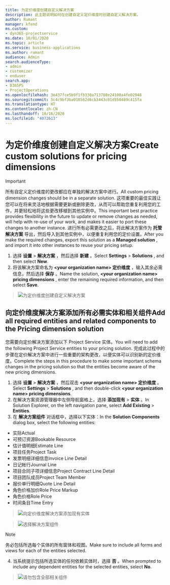 ```yaml
---
title: 为定价维度创建自定义解决方案
description: 此主题说明如何在创建自定义定价维度时创建自定义解决方案。
author: Rumant
manager: kfend
ms.custom:
- dyn365-projectservice
ms.date: 10/01/2020
ms.topic: article
ms.service: business-applications
ms.author: rumant
audience: Admin
search.audienceType:
- admin
- customizer
- enduser
search.app:
- D365PS
- ProjectOperations
ms.openlocfilehash: 3e437fce5b9f1fb330a713788e24100a4fe02948
ms.sourcegitcommit: 5c4c9bf3ba018562d6cb3443c01d550489c415fa
ms.translationtype: HT
ms.contentlocale: zh-CN
ms.lasthandoff: 10/16/2020
ms.locfileid: "4072613"
---
```

# <a name="create-custom-solutions-for-pricing-dimensions"></a><span data-ttu-id="223b3-103">为定价维度创建自定义解决方案</span><span class="sxs-lookup"><span data-stu-id="223b3-103">Create custom solutions for pricing dimensions</span></span>

> [!IMPORTANT]
> <span data-ttu-id="223b3-104">所有自定义定价维度的更改都应在单独的解决方案中进行。</span><span class="sxs-lookup"><span data-stu-id="223b3-104">All custom pricing dimension changes should be in a separate solution.</span></span> <span data-ttu-id="223b3-105">这项重要的最佳实践让您可以在将来灵活地根据需要更新或删除更改，从而可以帮助您重复利用您的工作，并更轻松地将这些更改移植到其他实例中。</span><span class="sxs-lookup"><span data-stu-id="223b3-105">This important best practice provides flexibility in the future to update or remove changes as needed, will help with re-use of your work, and makes it easier to port these changes to another instance.</span></span> <span data-ttu-id="223b3-106">进行所有必需更改之后，将此解决方案作为 **托管解决方案** 导出，然后导入到其他实例中，以便重复利用您的定价设置。</span><span class="sxs-lookup"><span data-stu-id="223b3-106">After you make the required changes, export this solution as a **Managed solution** , and import it into other instances to reuse your pricing setup.</span></span>

1. <span data-ttu-id="223b3-107">选择 **设置** > **解决方案** ，然后选择 **新建** 。</span><span class="sxs-lookup"><span data-stu-id="223b3-107">Select **Settings** > **Solutions** , and then select **New**.</span></span> 
2. <span data-ttu-id="223b3-108">将该解决方案命名为 **\<your organization name> 定价维度** ，输入其余必需信息，然后选择 **保存** 。</span><span class="sxs-lookup"><span data-stu-id="223b3-108">Name the solution, **\<your organization name> pricing dimensions** , enter the remaining required information, and then select **Save**.</span></span>

> ![为定价维度创建自定义解决方案](media/Creation-of-custom-pricing-dimension-solution.PNG)
  
## <a name="add-all-required-entities-and-related-components-to-the-pricing-dimension-solution"></a><span data-ttu-id="223b3-110">向定价维度解决方案添加所有必需实体和相关组件</span><span class="sxs-lookup"><span data-stu-id="223b3-110">Add all required entities and related components to the Pricing dimension solution</span></span>
<span data-ttu-id="223b3-111">您需要向定价解决方案添加以下 Project Service 实体。</span><span class="sxs-lookup"><span data-stu-id="223b3-111">You will need to add the following Project Service entities to your pricing solution.</span></span> <span data-ttu-id="223b3-112">完成此过程中的步骤在定价解决方案中进行一些重要的架构更改，以便实体可以识别新的定价维度。</span><span class="sxs-lookup"><span data-stu-id="223b3-112">Complete the steps in this procedure to make some important schema changes in the pricing solution so that the entities become aware of the new pricing dimensions.</span></span>

1. <span data-ttu-id="223b3-113">选择 **设置** > **解决方案** ，然后双击 **\<your organization name> 定价维度** 。</span><span class="sxs-lookup"><span data-stu-id="223b3-113">Select **Settings** > **Solutions** , and then double-click **\<your organization name> pricing dimensions**.</span></span> 
2. <span data-ttu-id="223b3-114">在解决方案资源管理器中左侧导航窗格上，选择 **添加现有** > **实体** 。</span><span class="sxs-lookup"><span data-stu-id="223b3-114">In Solution Explorer, on the left navigation pane, select **Add Existing** > **Entities**.</span></span>
3. <span data-ttu-id="223b3-115">在 **解决方案组件** 对话框中，选择以下实体：</span><span class="sxs-lookup"><span data-stu-id="223b3-115">In the **Solution Components** dialog box, select the following entities:</span></span>

- <span data-ttu-id="223b3-116">实际</span><span class="sxs-lookup"><span data-stu-id="223b3-116">Actual</span></span>
- <span data-ttu-id="223b3-117">可预订资源</span><span class="sxs-lookup"><span data-stu-id="223b3-117">Bookable Resource</span></span>
- <span data-ttu-id="223b3-118">估计值明细</span><span class="sxs-lookup"><span data-stu-id="223b3-118">Estimate Line</span></span>
- <span data-ttu-id="223b3-119">项目任务</span><span class="sxs-lookup"><span data-stu-id="223b3-119">Project Task</span></span>
- <span data-ttu-id="223b3-120">发票明细详细信息</span><span class="sxs-lookup"><span data-stu-id="223b3-120">Invoice Line Detail</span></span>
- <span data-ttu-id="223b3-121">日记帐行</span><span class="sxs-lookup"><span data-stu-id="223b3-121">Journal Line</span></span>
- <span data-ttu-id="223b3-122">项目合同子项详细信息</span><span class="sxs-lookup"><span data-stu-id="223b3-122">Project Contract Line Detail</span></span>
- <span data-ttu-id="223b3-123">项目团队成员</span><span class="sxs-lookup"><span data-stu-id="223b3-123">Project Team Member</span></span>
- <span data-ttu-id="223b3-124">报价单行明细</span><span class="sxs-lookup"><span data-stu-id="223b3-124">Quote Line Detail</span></span>
- <span data-ttu-id="223b3-125">角色价格加价</span><span class="sxs-lookup"><span data-stu-id="223b3-125">Role Price Markup</span></span>
- <span data-ttu-id="223b3-126">角色价格</span><span class="sxs-lookup"><span data-stu-id="223b3-126">Role Price</span></span> 
- <span data-ttu-id="223b3-127">时间条目</span><span class="sxs-lookup"><span data-stu-id="223b3-127">Time Entry</span></span> 

> ![向定价维度解决方案添加现有实体](media/Existing-entities-to-PD-solution.png)

> ![选择解决方案组件](media/Dimension-Components.png)

> [!NOTE]
> <span data-ttu-id="223b3-130">务必包括所选每个实体的所有窗体和视图。</span><span class="sxs-lookup"><span data-stu-id="223b3-130">Make sure to include all forms and views for each of the entities selected.</span></span>

4. <span data-ttu-id="223b3-131">当系统提示包括所选实体的任何依赖实体时，选择 **否** 。</span><span class="sxs-lookup"><span data-stu-id="223b3-131">When prompted to include any dependent entities for the selected entities, select **No**.</span></span>

> ![请勿包含全部相关组件](media/Do-not-include-required.png)


